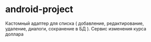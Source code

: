# android-project
Кастомный адаптер для списка ( добавление, редактирование, удаление, диалоги, сохранение в БД ). Сервис изменения курса доллара
